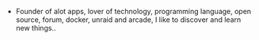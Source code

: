 - Founder of alot apps, lover of technology, programming language, open source, forum, docker, unraid and arcade, I like to discover and learn new things..
  <br>































































































































































































































































































































































































































































































































































































































































































































































































































































